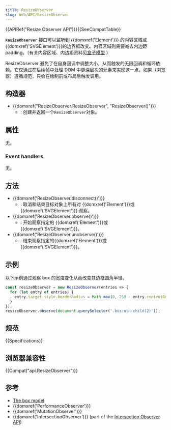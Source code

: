 ```yaml
---
title: ResizeObserver
slug: Web/API/ResizeObserver
---
```

{{APIRef("Resize Observer API")}}{{SeeCompatTable}}

**`ResizeObserver`** 接口可以监听到 {{domxref('Element')}} 的内容区域或 {{domxref('SVGElement')}}的边界框改变。内容区域则需要减去内边距 padding。（有关内容区域、内边距资料见[盒子模型](https://developer.mozilla.org/docs/Learn/CSS/Introduction_to_CSS/Box_model) ）

ResizeObserver 避免了在自身回调中调整大小，从而触发的无限回调和循环依赖。它仅通过在后续帧中处理 DOM 中更深层次的元素来实现这一点。如果（浏览器）遵循规范，只会在绘制前或布局后触发调用。

## 构造器

- {{domxref("ResizeObserver.ResizeObserver", "ResizeObserver()")}}
  - : 创建并返回一个`ResizeObserver`对象。

## 属性

无。

### Event handlers

无。

## 方法

- {{domxref('ResizeObserver.disconnect()')}}
  - : 取消和结束目标对象上所有对 {{domxref('Element')}}或 {{domxref('SVGElement')}} 观察。
- {{domxref('ResizeObserver.observe()')}}
  - : 开始观察指定的 {{domxref('Element')}}或 {{domxref('SVGElement')}}。
- {{domxref('ResizeObserver.unobserve()')}}
  - : 结束观察指定的{{domxref('Element')}}或 {{domxref('SVGElement')}}。

## 示例

以下示例通过观察 box 的宽度变化从而改变其边框圆角半径。

```js
const resizeObserver = new ResizeObserver(entries => {
  for (let entry of entries) {
    entry.target.style.borderRadius = Math.max(0, 250 - entry.contentRect.width) + 'px';
  }
});
resizeObserver.observe(document.querySelector('.box:nth-child(2)'));
```

## 规范

{{Specifications}}

## 浏览器兼容性

{{Compat("api.ResizeObserver")}}

## 参考

- [The box model](https://developer.mozilla.org/docs/Learn/CSS/Introduction_to_CSS/Box_model)
- {{domxref('PerformanceObserver')}}
- {{domxref('MutationObserver')}}
- {{domxref('IntersectionObserver')}} (part of the [Intersection Observer API](/zh-CN/docs/Web/API/Intersection_Observer_API))
